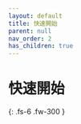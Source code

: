 ```yaml
---
layout: default
title: 快速開始
parent: null
nav_order: 2
has_children: true
---
```


# 快速開始

{: .fs-6 .fw-300 }